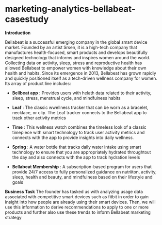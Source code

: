 # marketing-analytics-bellabeat-casestudy

**Introduction**

 Bellabeat is a successful emerging company in the global smart device market. Founded by an artist Srsen, it is a high-tech company that manufactures health-focused, smart products and develops beautifully designed technology that informs and inspires women around the world. Collecting data on activity, sleep, stress and reproductive health has allowed Bellabeat to empower women with knowledge about their own health and habits. Since its emergence in 2013, Bellabeat has grown rapidly and quickly positioned itself as a tech-driven wellness company for women. Its array of product line includes:

* **Bellbeat app** : Provides users with helath data related to their activity, sleep, stress, menstrual cycle, and mindfulness habits

* **Leaf** : The classic wwellness tracker that can be worn as a bracelet, necklace, or clip. The Leaf tracker connects to the Bellabeat app to track other activity metrics

* **Time** : This wellness watch combines the timeless look of a classic timepiece with smart technology to track user activity metrics and connects with the app to provide insights into daily wellness.

* **Spring** : A water bottle that tracks daily water intake using smart technology to ensure that you are appropriately hydrated throughtout the day and also connects with the app to track hydration levels

* **Bellabeat Membership** : A subscription-based program for users that provide 24/7 access to fully personalized guidance on nutriiton, activity, sleep, health and beauty, and mindfulness based on their lifestyle and goals

**Business Task**
The founder has tasked us with analyzing usage data associated with competitive smart devices such as fitbit in order to gain insight into how people are already using their smart devices. Then, we will use this information to derive recommendations to apply to one or more products and further also use these trends to inform Bellabeat marketing strategy
